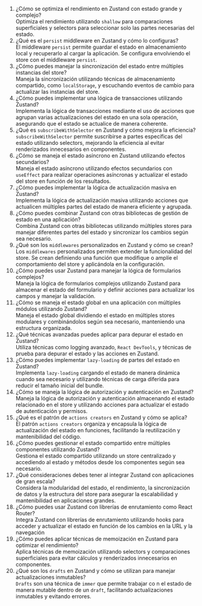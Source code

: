 1) ¿Cómo se optimiza el rendimiento en Zustand con estado grande y complejo?  
	Optimiza el rendimiento utilizando `shallow` para comparaciones superficiales y selectors para seleccionar solo las partes necesarias del estado.
2) ¿Qué es el `persist` middleware en Zustand y cómo lo configuras?  
	El middleware `persist` permite guardar el estado en almacenamiento local y recuperarlo al cargar la aplicación. Se configura envolviendo el store con el middleware `persist`.
3) ¿Cómo puedes manejar la sincronización del estado entre múltiples instancias del store?  
	Maneja la sincronización utilizando técnicas de almacenamiento compartido, como `localStorage`, y escuchando eventos de cambio para actualizar las instancias del store.
4) ¿Cómo puedes implementar una lógica de transacciones utilizando Zustand?  
	Implementa la lógica de transacciones mediante el uso de acciones que agrupan varias actualizaciones del estado en una sola operación, asegurando que el estado se actualice de manera coherente.
5) ¿Qué es `subscribeWithSelector` en Zustand y cómo mejora la eficiencia?  
	`subscribeWithSelector` permite suscribirse a partes específicas del estado utilizando selectors, mejorando la eficiencia al evitar renderizados innecesarios en componentes.
6) ¿Cómo se maneja el estado asíncrono en Zustand utilizando efectos secundarios?  
	Maneja el estado asíncrono utilizando efectos secundarios con `useEffect` para realizar operaciones asíncronas y actualizar el estado del store en función de los resultados.
7) ¿Cómo puedes implementar la lógica de actualización masiva en Zustand?  
	Implementa la lógica de actualización masiva utilizando acciones que actualicen múltiples partes del estado de manera eficiente y agrupada.
8) ¿Cómo puedes combinar Zustand con otras bibliotecas de gestión de estado en una aplicación?  
	Combina Zustand con otras bibliotecas utilizando múltiples stores para manejar diferentes partes del estado y sincronizar los cambios según sea necesario.
9) ¿Qué son los `middlewares` personalizados en Zustand y cómo se crean?  
	Los `middlewares` personalizados permiten extender la funcionalidad del store. Se crean definiendo una función que modifique o amplíe el comportamiento del store y aplicándola en la configuración.
10) ¿Cómo puedes usar Zustand para manejar la lógica de formularios complejos?  
	Maneja la lógica de formularios complejos utilizando Zustand para almacenar el estado del formulario y definir acciones para actualizar los campos y manejar la validación.
11) ¿Cómo se maneja el estado global en una aplicación con múltiples módulos utilizando Zustand?  
	Maneja el estado global dividiendo el estado en múltiples stores modulares y combinándolos según sea necesario, manteniendo una estructura organizada.
12) ¿Qué técnicas avanzadas puedes aplicar para depurar el estado en Zustand?  
	Utiliza técnicas como logging avanzado, `React DevTools`, y técnicas de prueba para depurar el estado y las acciones en Zustand.
13) ¿Cómo puedes implementar `lazy-loading` de partes del estado en Zustand?  
	Implementa `lazy-loading` cargando el estado de manera dinámica cuando sea necesario y utilizando técnicas de carga diferida para reducir el tamaño inicial del bundle.
14) ¿Cómo se maneja la lógica de autorización y autenticación en Zustand?  
	Maneja la lógica de autorización y autenticación almacenando el estado relacionado en el store y utilizando acciones para actualizar el estado de autenticación y permisos.
15) ¿Qué es el patrón de `actions creators` en Zustand y cómo se aplica?  
	El patrón `actions creators` organiza y encapsula la lógica de actualización del estado en funciones, facilitando la reutilización y mantenibilidad del código.
16) ¿Cómo puedes gestionar el estado compartido entre múltiples componentes utilizando Zustand?  
	Gestiona el estado compartido utilizando un store centralizado y accediendo al estado y métodos desde los componentes según sea necesario. 
17) ¿Qué consideraciones debes tener al integrar Zustand con aplicaciones de gran escala?  
	Considera la modularidad del estado, el rendimiento, la sincronización de datos y la estructura del store para asegurar la escalabilidad y mantenibilidad en aplicaciones grandes.
18) ¿Cómo puedes usar Zustand con librerías de enrutamiento como React Router?  
	Integra Zustand con librerías de enrutamiento utilizando hooks para acceder y actualizar el estado en función de los cambios en la URL y la navegación
19) ¿Cómo puedes aplicar técnicas de memoización en Zustand para optimizar el rendimiento?  
	Aplica técnicas de memoización utilizando selectors y comparaciones superficiales para evitar cálculos y renderizados innecesarios en componentes.
20) ¿Qué son los `drafts` en Zustand y cómo se utilizan para manejar actualizaciones inmutables?  
	`Drafts` son una técnica de `immer` que permite trabajar co n el estado de manera mutable dentro de un `draft`, facilitando actualizaciones inmutables y evitando errores.